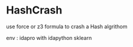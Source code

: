 # HashCrash
use force or z3 formula to crash a Hash algrithom

env : idapro with idapython
      sklearn
